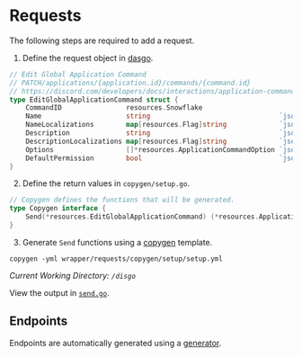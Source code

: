 # Requests

The following steps are required to add a request.

1. Define the request object in [dasgo](https://github.com/switchupcb/dasgo).

```go
// Edit Global Application Command
// PATCH/applications/{application.id}/commands/{command.id}
// https://discord.com/developers/docs/interactions/application-commands#edit-global-application-command
type EditGlobalApplicationCommand struct {
	CommandID                resources.Snowflake
	Name                     string                                `json:"name,omitempty"`
	NameLocalizations        map[resources.Flag]string             `json:"name_localizations,omitempty"`
	Description              string                                `json:"description,omitempty"`
	DescriptionLocalizations map[resources.Flag]string             `json:"description_localizations,omitempty"`
	Options                  []*resources.ApplicationCommandOption `json:"options,omitempty"`
	DefaultPermission        bool                                  `json:"default_permission,omitempty"`
}

```

2. Define the return values in `copygen/setup.go`.
```go
// Copygen defines the functions that will be generated.
type Copygen interface {
	Send(*resources.EditGlobalApplicationCommand) (*resources.ApplicationCommand, error)
}
```

3. Generate `Send` functions using a [copygen](/wrapper/requests/copygen/template/generate.go) template.

```
copygen -yml wrapper/requests/copygen/setup/setup.yml
```
_Current Working Directory: `/disgo`_

View the output in [`send.go`](send.go).

## Endpoints

Endpoints are automatically generated using a [generator](../../gen/README.md).

